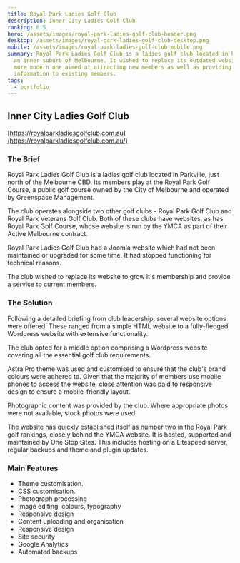```yaml
---
title: Royal Park Ladies Golf Club
description: Inner City Ladies Golf Club
ranking: 0.5
hero: /assets/images/royal-park-ladies-golf-club-header.png
desktop: /assets/images/royal-park-ladies-golf-club-desktop.png
mobile: /assets/images/royal-park-ladies-golf-club-mobile.png
summary: Royal Park Ladies Golf Club is a ladies golf club located in Parkville,
  an inner suburb of Melbourne. It wished to replace its outdated website with a
  more modern one aimed at attracting new members as well as providing
  information to existing members.
tags:
  - portfolio
---
```

## Inner City Ladies Golf Club

[https://royalparkladiesgolfclub.com.au](https://royalparkladiesgolfclub.com.au/)

### The Brief

Royal Park Ladies Golf Club is a ladies golf club located in Parkville, just north of the Melbourne CBD. Its members play at the Royal Park Golf Course, a public golf course owned by the City of Melbourne and operated by Greenspace Management.

The club operates alongside two other golf clubs - Royal Park Golf Club and Royal Park Veterans Golf Club. Both of these clubs have websites, as has Royal Park Golf Course, whose website is run by the YMCA as part of their Active Melbourne contract.

Royal Park Ladies Golf Club had a Joomla website which had not been maintained or upgraded for some time. It had stopped functioning for technical reasons.

The club wished to replace its website to grow it's membership and provide a service to current members.

### The Solution



Following a detailed briefing from club leadership, several website options were offered. These ranged from a simple HTML website to a fully-fledged Wordpress website with extensive functionality.

The club opted for a middle option comprising a Wordpress website covering all the essential golf club requirements. 

Astra Pro theme was used and customised to ensure that the club's brand colours were adhered to. Given that the majority of members use mobile phones to access the website, close attention was paid to responsive design to ensure a mobile-friendly layout.

Photographic content was provided by the club. Where appropriate photos were not available, stock photos were used.

The website has quickly established itself as number two in the Royal Park golf rankings, closely behind the YMCA website. It is hosted, supported and maintained by One Stop Sites. This includes hosting on a Litespeed server, regular backups and theme and plugin updates.

### Main Features

* Theme customisation.
* CSS customisation.
* Photograph processing
* Image editing, colours, typography
* Responsive design
* Content uploading and organisation
* Responsive design
* Site security
* Google Analytics
* Automated backups
